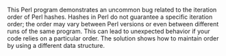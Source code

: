 This Perl program demonstrates an uncommon bug related to the iteration order of Perl hashes.  Hashes in Perl do not guarantee a specific iteration order; the order may vary between Perl versions or even between different runs of the same program. This can lead to unexpected behavior if your code relies on a particular order.  The solution shows how to maintain order by using a different data structure.